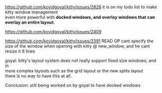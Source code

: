 https://github.com/kovidgoyal/kitty/issues/2828
it is on my todo list to make kitty window management  
even more powerful with **docked windows, and overlay windows that can  
overlay an entire layout.**



https://github.com/kovidgoyal/kitty/issues/2409



https://github.com/kovidgoyal/kitty/issues/2391 READ
OP cant specify the size of the window when opening with kitty @ new_window, and he cant resize it 6 lines

goyal: 
kitty's layout system does not really support fixed size windows, and in  
more complex layouts such as the grid layout or the new splits layout  
there is no way to have this at all.

Conclusion: still being worked on by goyal to have docked windows


